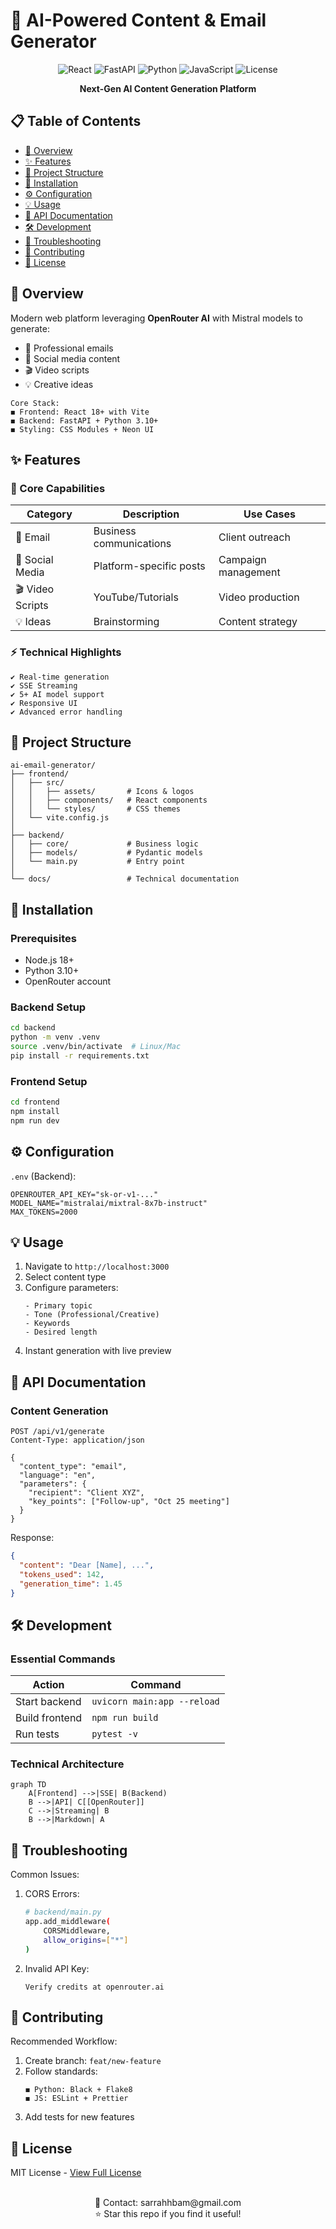 # 🚀 AI-Powered Content & Email Generator

<div align="center">

![React](https://img.shields.io/badge/Frontend-React-61DAFB?logo=react&logoColor=white)
![FastAPI](https://img.shields.io/badge/Backend-FastAPI-009688?logo=fastapi&logoColor=white)
![Python](https://img.shields.io/badge/Language-Python-3776AB?logo=python&logoColor=white)
![JavaScript](https://img.shields.io/badge/Language-JavaScript-F7DF1E?logo=javascript&logoColor=black)
![License](https://img.shields.io/badge/License-MIT-brightgreen)

**Next-Gen AI Content Generation Platform**

</div>

## 📋 Table of Contents
- [🌟 Overview](#-overview)
- [✨ Features](#-features)
- [📁 Project Structure](#-project-structure)
- [🚀 Installation](#-installation)
- [⚙️ Configuration](#️-configuration)
- [💡 Usage](#-usage)
- [🔌 API Documentation](#-api-documentation)
- [🛠 Development](#-development)
- [🐛 Troubleshooting](#-troubleshooting)
- [🤝 Contributing](#-contributing)
- [📄 License](#-license)

## 🌟 Overview
Modern web platform leveraging **OpenRouter AI** with Mistral models to generate:
- 📧 Professional emails
- 📱 Social media content
- 🎬 Video scripts
- 💡 Creative ideas

```text
Core Stack:
◼ Frontend: React 18+ with Vite
◼ Backend: FastAPI + Python 3.10+
◼ Styling: CSS Modules + Neon UI
```

## ✨ Features
### 🎯 Core Capabilities
| Category | Description | Use Cases |
|----------|-------------|-----------|
| 📧 Email | Business communications | Client outreach |
| 📱 Social Media | Platform-specific posts | Campaign management |
| 🎬 Video Scripts | YouTube/Tutorials | Video production |
| 💡 Ideas | Brainstorming | Content strategy |

### ⚡ Technical Highlights
```text
✔ Real-time generation
✔ SSE Streaming
✔ 5+ AI model support
✔ Responsive UI
✔ Advanced error handling
```

## 📁 Project Structure
```text
ai-email-generator/
├── frontend/
│   ├── src/
│   │   ├── assets/       # Icons & logos
│   │   ├── components/   # React components
│   │   └── styles/       # CSS themes
│   └── vite.config.js
│
├── backend/
│   ├── core/             # Business logic
│   ├── models/           # Pydantic models
│   └── main.py           # Entry point
│
└── docs/                 # Technical documentation
```

## 🚀 Installation
### Prerequisites
- Node.js 18+
- Python 3.10+
- OpenRouter account

### Backend Setup
```bash
cd backend
python -m venv .venv
source .venv/bin/activate  # Linux/Mac
pip install -r requirements.txt
```

### Frontend Setup
```bash
cd frontend
npm install
npm run dev
```

## ⚙️ Configuration
`.env` (Backend):
```env
OPENROUTER_API_KEY="sk-or-v1-..."
MODEL_NAME="mistralai/mixtral-8x7b-instruct"
MAX_TOKENS=2000
```

## 💡 Usage
1. Navigate to `http://localhost:3000`
2. Select content type
3. Configure parameters:
   ```text
   - Primary topic
   - Tone (Professional/Creative)
   - Keywords
   - Desired length
   ```
4. Instant generation with live preview

## 🔌 API Documentation
### Content Generation
```http
POST /api/v1/generate
Content-Type: application/json

{
  "content_type": "email",
  "language": "en",
  "parameters": {
    "recipient": "Client XYZ",
    "key_points": ["Follow-up", "Oct 25 meeting"]
  }
}
```

Response:
```json
{
  "content": "Dear [Name], ...",
  "tokens_used": 142,
  "generation_time": 1.45
}
```

## 🛠 Development
### Essential Commands
| Action | Command |
|--------|---------|
| Start backend | `uvicorn main:app --reload` |
| Build frontend | `npm run build` |
| Run tests | `pytest -v` |

### Technical Architecture
```mermaid
graph TD
    A[Frontend] -->|SSE| B(Backend)
    B -->|API| C[[OpenRouter]]
    C -->|Streaming| B
    B -->|Markdown| A
```

## 🐛 Troubleshooting
Common Issues:
1. CORS Errors:
   ```bash
   # backend/main.py
   app.add_middleware(
       CORSMiddleware,
       allow_origins=["*"]
   )
   ```
2. Invalid API Key:
   ```text
   Verify credits at openrouter.ai
   ```

## 🤝 Contributing
Recommended Workflow:
1. Create branch: `feat/new-feature`
2. Follow standards:
   ```text
   ◼ Python: Black + Flake8
   ◼ JS: ESLint + Prettier
   ```
3. Add tests for new features

## 📄 License
MIT License - [View Full License](LICENSE)

<div align="center">
<br/>
📧 Contact: sarrahhbam@gmail.com<br/>
⭐ Star this repo if you find it useful!
</div>
